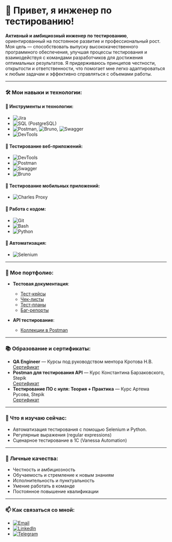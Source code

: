 # 👋 Привет, я инженер по тестированию!

**Активный и амбициозный инженер по тестированию**, ориентированный на постоянное развитие и профессиональный рост.  
Моя цель — способствовать выпуску высококачественного программного обеспечения, улучшая процессы тестирования и взаимодействуя с командами разработчиков для достижения оптимальных результатов. Я придерживаюсь принципов честности, открытости и ответственности, что помогает мне легко адаптироваться к любым задачам и эффективно справляться с объемами работы.

---

### 🛠 Мои навыки и технологии:

#### 🔹 **Инструменты и технологии**:
- ![Jira](https://img.shields.io/badge/-Jira-0052CC?style=flat-square&logo=jira&logoColor=white)
- ![SQL (PostgreSQL)](https://img.shields.io/badge/-PostgreSQL-336791?style=flat-square&logo=postgresql&logoColor=white)
- ![Postman](https://img.shields.io/badge/-Postman-FF6C37?style=flat-square&logo=postman&logoColor=white), ![Bruno](https://img.shields.io/badge/-Bruno-blueviolet?style=flat-square), ![Swagger](https://img.shields.io/badge/-Swagger-%23Clojure?style=flat-square&logo=swagger&logoColor=white)
- ![DevTools](https://img.shields.io/badge/-DevTools-orange?style=flat-square&logo=google-chrome&logoColor=white)

#### 🔹 **Тестирование веб-приложений**:
- ![DevTools](https://img.shields.io/badge/-DevTools-orange?style=flat-square&logo=google-chrome&logoColor=white)
- ![Postman](https://img.shields.io/badge/-Postman-FF6C37?style=flat-square&logo=postman&logoColor=white)
- ![Swagger](https://img.shields.io/badge/-Swagger-%23Clojure?style=flat-square&logo=swagger&logoColor=white)
- ![Bruno](https://img.shields.io/badge/-Bruno-blueviolet?style=flat-square)

#### 🔹 **Тестирование мобильных приложений**:
- ![Charles Proxy](https://img.shields.io/badge/-Charles_Proxy-007ACC?style=flat-square)

#### 🔹 **Работа с кодом**:
- ![Git](https://img.shields.io/badge/-Git-F05032?style=flat-square&logo=git&logoColor=white)
- ![Bash](https://img.shields.io/badge/-Bash-4EAA25?style=flat-square&logo=gnu-bash&logoColor=white)
- ![Python](https://img.shields.io/badge/-Python-3776AB?style=flat-square&logo=python&logoColor=white)

#### 🔹 **Автоматизация**:
- ![Selenium](https://img.shields.io/badge/-Selenium-43B02A?style=flat-square&logo=selenium&logoColor=white)

---

### 📂 Мое портфолио:

- **Тестовая документация**:
  - [Тест-кейсы](https://github.com/one-one-five/test_case)
  - [Чек-листы](https://github.com/one-one-five/check-list)
  - [Тест-планы](https://github.com/one-one-five/test-plan)
  - [Баг-репорты](https://github.com/one-one-five/bug-report)

- **API тестирование**:
  - [Коллекции в Postman](https://github.com/one-one-five/postman_collection)

---

### 📚 Образование и сертификаты:

- **QA Engineer** — Курсы под руководством ментора Кротова Н.В.  
  [Сертификат](ссылка_на_сертификат)
- **Postman для тестирования API** — Курс Константина Барзаковского, Stepik  
  [Сертификат](ссылка_на_сертификат)
- **Тестирование ПО с нуля: Теория + Практика** — Курс Артема Русова, Stepik  
  [Сертификат](ссылка_на_сертификат)

---

### 🌱 Что я изучаю сейчас:
- Автоматизация тестирования с помощью Selenium и Python.
- Регулярные выражения (regular expressions)
- Сценарное тестирование в 1С (Vanessa Automation)

---

### 💼 Личные качества:
- Честность и амбициозность
- Обучаемость и стремление к новым знаниям
- Исполнительность и пунктуальность
- Умение работать в команде
- Постоянное повышение квалификации

---

### 📫 Как связаться со мной:

- [![Email](https://img.shields.io/badge/Email-D14836?style=flat-square&logo=gmail&logoColor=white)](mailto:s_a_elizarov@mail.ru)
- [![LinkedIn](https://img.shields.io/badge/-LinkedIn-0077B5?style=flat-square&logo=linkedin&logoColor=white)](https://www.linkedin.com/in/one-one-five/)
- [![Telegram](https://img.shields.io/badge/Telegram-2CA5E0?style=flat-square&logo=telegram&logoColor=white)](https://t.me/one_one_five)

